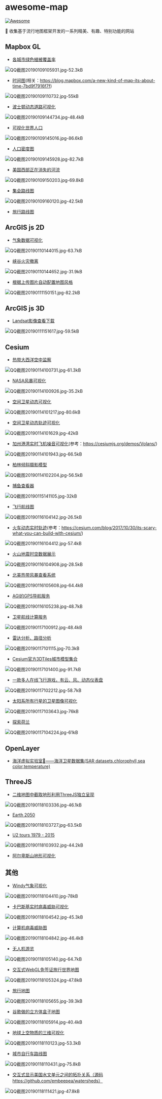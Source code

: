 ﻿# awesome-map
[![Awesome](https://cdn.rawgit.com/sindresorhus/awesome/d7305f38d29fed78fa85652e3a63e154dd8e8829/media/badge.svg)](https://awesome.re/)

🐧 收集基于流行地图框架开发的一系列精美、有趣、特别功能的网站

## Mapbox GL
- [各城市绿色植被覆盖率](http://senseable.mit.edu/treepedia/cities/cape%20town)

![QQ截图20190109105931.jpg-52.3kB][1]

- [时间图](https://www.mapbox.com/labs/timemap/search/)(相关：https://blog.mapbox.com/a-new-kind-of-map-its-about-time-7bd9f7916f7f)

![QQ截图20190109110732.jpg-55kB][2]

- [波士顿动态道路可视化](http://senseable.mit.edu/cityways/app/)

![QQ截图20190109144734.jpg-48.4kB][3]

- [可视化世界人口](https://pudding.cool/2018/10/city_3d/)

![QQ截图20190109145016.jpg-86.6kB][4]

- [人口密度图](https://agglomerations.org/data/moscow/density_map)

![QQ截图20190109145928.jpg-82.7kB][5]

- [美国西部正在消失的河流](https://disappearingwest.org/rivers/map/index.html)

![QQ截图20190109150203.jpg-69.8kB][6]

- [集会路线图](https://www.rebellerally.com/live-tracking/)

![QQ截图20190109160120.jpg-42.5kB][7]

- [旅行路线图](https://www.migrationtrail.com/david)



## ArcGIS js 2D
- [气象数据可视化](https://www.texmesonet.org/Viewer)

![QQ截图20190110144015.jpg-63.7kB][8]

- [峡谷火灾撤离](http://cityofcorona.maps.arcgis.com/apps/webappviewer/index.html?id=0b26bb0d01a249ba815a3fa0a072dac3)

![QQ截图20190110144652.jpg-31.9kB][9]

- [根据上传图片自动配置地图风格](http://apps.esriuk.com/app/mapstyler/8/wmt/view/c512a92a28f94c76baccfa60410b05a3/index.html#)

![QQ截图20190111150151.jpg-82.2kB][10]



## ArcGIS js 3D
- [Landsat影像查看下载](https://maps.esri.com/rc/landsat-viewer/index.html)

![QQ截图20190111151617.jpg-59.5kB][11]



## Cesium
- [热带大西洋空中监察](http://tropicalatlantic.com/recon/recon.cgi?basin=al&mapping=cesium)

![QQ截图20190114100731.jpg-61.3kB][12]

- [NASA风暴可视化](https://storm.pps.eosdis.nasa.gov/storm/cesium/STORMVG.html?fname=/gpmallversions//V04/2014/10/09/radar//2A.GPM.DPR.V6-20160118.20141009-S014528-E031758.003476.V04A.HDF5&start=27&height=2272498)

![QQ截图20190114100926.jpg-35.2kB][13]

- [空间卫星动态可视化](http://apps.agi.com/SatelliteViewer/?Status=Operational)

![QQ截图20190114101217.jpg-80.6kB][14]

- [空间卫星动态轨迹可视化](http://comspoc.com/events/amc9/?platform=hootsuite)

![QQ截图20190114101629.jpg-42kB][15]

- [加州港湾实时飞机噪音可视化](http://volans.airportnetwork.com/js3d/volanspublicsfo.html)(参考：https://cesiumjs.org/demos/Volans/)

![QQ截图20190114101943.jpg-66.5kB][16]

- [柏林倾斜摄影模型](https://www.businesslocationcenter.de/wab/maps/main/?startingmap=cesium&lang=de&layerToActivate=plannings2010&cameraPosition=13.38178,52.52580,580.55025&groundPosition=13.36843,52.53012,33.97512&distance=1162.14&pitch=-28.06&heading=297.93&roll=359.81)

![QQ截图20190114102204.jpg-56.5kB][17]

- [捕鱼查看器](https://solr.research.cs.dal.ca/fishingobserver/site/cesium)

![QQ截图20190115141105.jpg-32kB][18]

- [飞行航线图](https://real.flightairmap.com/)

![QQ截图20190116104142.jpg-26.5kB][19]

- [火车动态实时轨迹](http://earth.geoglyph.info/en/mt3d.html?tc=553PILATUS)(参考：https://cesium.com/blog/2017/10/30/its-scary-what-you-can-build-with-cesium/)

![QQ截图20190116104412.jpg-57.4kB][20]

- [火山地震时空数据展示](http://volcano.si.axismaps.io/)

![QQ截图20190116104908.jpg-28.5kB][21]

- [北美热带风暴查看系统](http://tropicalatlantic.com/recon/recon.cgi?basin=al&mapping=cesium)

![QQ截图20190116105608.jpg-64.4kB][22]

- [AGI的GPS导航服务](http://saas.agi.com/GpsServicesDemo/)

![QQ截图20190116105238.jpg-48.7kB][23]

- [卫星航线计算服务](http://saas.agi.com/SatelliteServicesDemo/)

![QQ截图20190117100912.jpg-48.4kB][24]

- [雷达分析、路径分析](https://saas.agi.com/CommServicesDemo/)

![QQ截图20190117101115.jpg-70.3kB][25]

- [Cesium官方3DTiles城市模型集合](https://cesium.com/ion/viewer/77fc6454-30d6-43fa-aa25-d55d2d10f80f)

![QQ截图20190117101400.jpg-91.7kB][26]

- [一款多人在线飞行游戏，有云、风、动态仪表盘](http://www.geo-fs.com/geofs.php)

![QQ截图20190117102212.jpg-58.7kB][27]

- [太阳系所有行星的卫星图像可视化](http://134.158.75.177/viewer/Apps/PlanetaryCesiumViewer/)

![QQ截图20190117103643.jpg-76kB][28]

- [探索荷兰](https://bieretiketten.nl/newmap/)

![QQ截图20190117104224.jpg-61kB][29]



## OpenLayer
- [海洋虚拟实验室🌊——海洋卫星数据集(SAR datasets,chlorophyll,sea color,temperature)](https://ovl.oceandatalab.com/?date=1520812800140&timespan=1d%3B1w&products=3857_SAR_roughness%2C3857_Sentinel-2_RGB%2C3857_REMSS_MWOI_SST_v05.0%2C3857_ODYSSEA_NWE_SST%2C3857_ODYSSEA_MED_SST%2C3857_ODYSSEA_SAF_SST%2C3857_ODYSSEA_BRA_SST%2C3857_GlobCurrent_L4_geostrophic_streamline%2C3857_GlobCurrent_L4_geostrophic_nrt_vectorfield%2C3857_AMSR_sea_ice_concentration&extent=-15028131.255%2C-7181411.6804492%2C15028131.255%2C7181411.6804492&opacity=80%2C100%2C70%2C100%2C100%2C100%2C100%2C60%2C60%2C100&stackLevel=100.01%2C95%2C30%2C50.03%2C50.04%2C50.05%2C50.06%2C120%2C120.01%2C50.15)


## ThreeJS
- [二维地图中截取地形利用ThreeJS独立呈现](https://w3reality.github.io/three-geo/examples/geo-viewer/io/index.html?lat=-33.95070791605607&lng=18.38218690012582#)

![QQ截图20190118103336.jpg-46.1kB][30]

- [Earth 2050](https://2050.earth/)

![QQ截图20190118103727.jpg-63.5kB][31]

- [U2 tours 1979 - 2015](http://u2allovertheworld.com/)

![QQ截图20190118103932.jpg-44.2kB][32]

- [阿尔卑斯山地形可视化](http://hanshack.com/alpen/)


## 其他
- [Windy气象可视化](https://www.windy.com/?24.480,118.082,5)

![QQ截图20190118104410.jpg-78kB][33]

- [卡巴斯基实时病毒威胁可视化](https://cybermap.kaspersky.com/)

![QQ截图20190118104542.jpg-45.3kB][34]

- [计算机病毒威胁图](https://www.fireeye.com/cyber-map/threat-map.html)

![QQ截图20190118104842.jpg-46.4kB][35]

- [无人机游览](https://lab.openbloc.fr/droneWorld/)

![QQ截图20190118105140.jpg-64.7kB][36]

- [交互式WebGL免签证旅行世界地图](https://www.markuslerner.com/travelscope/)

![QQ截图20190118105324.jpg-47.8kB][37]

- [旅行地图](https://pl.airbnb.com/map)

![QQ截图20190118105655.jpg-39.3kB][38]

- [谷歌做的立方体盒子地图](http://www.playmapscube.com/)

![QQ截图20190118105914.jpg-40.4kB][39]

- [地球上空物质的三维可视化](http://stuffin.space/)

![QQ截图20190118110123.jpg-53.3kB][40]

- [城市自行车路线图](https://tbaldw.in/citibike-trips/)

![QQ截图20190118110431.jpg-75.8kB][41]

- [交互式显示美国水文单元之间的拓扑关系（源码https://github.com/embeepea/watersheds）](http://watersheds.fernleafinteractive.com/?zoom=8&center=38.0870,-91.2305&id=071100070101)

![QQ截图20190118111421.jpg-47.8kB][42]


  [1]: http://static.zybuluo.com/bingqixuan/ipz0sjceb3nw2cxwlzkbbwgc/QQ%E6%88%AA%E5%9B%BE20190109105931.jpg
  [2]: http://static.zybuluo.com/bingqixuan/wa1okq91ol5ogt9b40fsi6nd/QQ%E6%88%AA%E5%9B%BE20190109110732.jpg
  [3]: http://static.zybuluo.com/bingqixuan/4u3ut6zl7dzert77d3ptggpj/QQ%E6%88%AA%E5%9B%BE20190109144734.jpg
  [4]: http://static.zybuluo.com/bingqixuan/877u5ujthg6ymmdx0otor78n/QQ%E6%88%AA%E5%9B%BE20190109145016.jpg
  [5]: http://static.zybuluo.com/bingqixuan/49yasap44owb26jll5ys597g/QQ%E6%88%AA%E5%9B%BE20190109145928.jpg
  [6]: http://static.zybuluo.com/bingqixuan/fnkn2bfjijsn801jeexds3wb/QQ%E6%88%AA%E5%9B%BE20190109150203.jpg
  [7]: http://static.zybuluo.com/bingqixuan/8g1vq1sdqy5pk93ov1c22skc/QQ%E6%88%AA%E5%9B%BE20190109160120.jpg
  [8]: http://static.zybuluo.com/bingqixuan/h6yvrdup4k2vv6pr7mqyqeck/QQ%E6%88%AA%E5%9B%BE20190110144015.jpg
  [9]: http://static.zybuluo.com/bingqixuan/4dsv1e2mmou3mmmtcg43m1xe/QQ%E6%88%AA%E5%9B%BE20190110144652.jpg
  [10]: http://static.zybuluo.com/bingqixuan/bn9w0axj75ej531s0nipol5m/QQ%E6%88%AA%E5%9B%BE20190111150151.jpg
  [11]: http://static.zybuluo.com/bingqixuan/0bdwy9abyxi0pwy86j7ghuea/QQ%E6%88%AA%E5%9B%BE20190111151617.jpg
  [12]: http://static.zybuluo.com/bingqixuan/cirfvpsn978xi2mjn2w0xnln/QQ%E6%88%AA%E5%9B%BE20190114100731.jpg
  [13]: http://static.zybuluo.com/bingqixuan/wtdl9y8k32kkl6sx4cwhdn9r/QQ%E6%88%AA%E5%9B%BE20190114100926.jpg
  [14]: http://static.zybuluo.com/bingqixuan/7kw6ddusvn8bxql5nrmrluk9/QQ%E6%88%AA%E5%9B%BE20190114101217.jpg
  [15]: http://static.zybuluo.com/bingqixuan/4bp5cikrghvi9h5jqg93ekat/QQ%E6%88%AA%E5%9B%BE20190114101629.jpg
  [16]: http://static.zybuluo.com/bingqixuan/idwwdpd6rbzhvhmrbm44402s/QQ%E6%88%AA%E5%9B%BE20190114101943.jpg
  [17]: http://static.zybuluo.com/bingqixuan/3kaod0hhhkuaynlzkw7hvb7c/QQ%E6%88%AA%E5%9B%BE20190114102204.jpg
  [18]: http://static.zybuluo.com/bingqixuan/e6rudv6dverm3oeara953hi8/QQ%E6%88%AA%E5%9B%BE20190115141105.jpg
  [19]: http://static.zybuluo.com/bingqixuan/qtazmjoje46n8uyzrti6npy5/QQ%E6%88%AA%E5%9B%BE20190116104142.jpg
  [20]: http://static.zybuluo.com/bingqixuan/hmx2hwbfk7y3hnp59co41o7r/QQ%E6%88%AA%E5%9B%BE20190116104412.jpg
  [21]: http://static.zybuluo.com/bingqixuan/p456fjrb0syxdmo3g9r0h8gv/QQ%E6%88%AA%E5%9B%BE20190116104908.jpg
  [22]: http://static.zybuluo.com/bingqixuan/h2i4fkzoe3xig0r2wcq9oqn6/QQ%E6%88%AA%E5%9B%BE20190116105608.jpg
  [23]: http://static.zybuluo.com/bingqixuan/12lfylyoayxe7bdgr86dzt9b/QQ%E6%88%AA%E5%9B%BE20190116105238.jpg
  [24]: http://static.zybuluo.com/bingqixuan/sr2to2ayhw3tz1k00xdx9563/QQ%E6%88%AA%E5%9B%BE20190117100912.jpg
  [25]: http://static.zybuluo.com/bingqixuan/ofbetzwpy75vlnnwjahu4hee/QQ%E6%88%AA%E5%9B%BE20190117101115.jpg
  [26]: http://static.zybuluo.com/bingqixuan/8j3bmch5hd02r677r2hwzda7/QQ%E6%88%AA%E5%9B%BE20190117101400.jpg
  [27]: http://static.zybuluo.com/bingqixuan/1eubu4gzz9bqoh2q97vn73mu/QQ%E6%88%AA%E5%9B%BE20190117102212.jpg
  [28]: http://static.zybuluo.com/bingqixuan/2s4mturbe4ra3v2cfyl0dth7/QQ%E6%88%AA%E5%9B%BE20190117103643.jpg
  [29]: http://static.zybuluo.com/bingqixuan/y4hraia0agq7mpo75s59krmh/QQ%E6%88%AA%E5%9B%BE20190117104224.jpg
  [30]: http://static.zybuluo.com/bingqixuan/7sun0tr3azabzsae2hn2bzfm/QQ%E6%88%AA%E5%9B%BE20190118103336.jpg
  [31]: http://static.zybuluo.com/bingqixuan/2m9x51nrli4l6iddga0zz879/QQ%E6%88%AA%E5%9B%BE20190118103727.jpg
  [32]: http://static.zybuluo.com/bingqixuan/z7hrrmhv03w0wt8g9vm5k3c7/QQ%E6%88%AA%E5%9B%BE20190118103932.jpg
  [33]: http://static.zybuluo.com/bingqixuan/s9ub3kr5t0bhlcdnlb3et0nv/QQ%E6%88%AA%E5%9B%BE20190118104410.jpg
  [34]: http://static.zybuluo.com/bingqixuan/md5aurt4je3m81149c9da41n/QQ%E6%88%AA%E5%9B%BE20190118104542.jpg
  [35]: http://static.zybuluo.com/bingqixuan/u9yl6cz4kvg1bdqyyf99lb71/QQ%E6%88%AA%E5%9B%BE20190118104842.jpg
  [36]: http://static.zybuluo.com/bingqixuan/n3hjn3jgry5rj5dwoazmsww5/QQ%E6%88%AA%E5%9B%BE20190118105140.jpg
  [37]: http://static.zybuluo.com/bingqixuan/jkf2ycc6za3cd6bc4k1xskl4/QQ%E6%88%AA%E5%9B%BE20190118105324.jpg
  [38]: http://static.zybuluo.com/bingqixuan/zkd4p8vlpwtosi3lxm4pzcae/QQ%E6%88%AA%E5%9B%BE20190118105655.jpg
  [39]: http://static.zybuluo.com/bingqixuan/a8ouuo5r6iu0w1fhz6miz9iq/QQ%E6%88%AA%E5%9B%BE20190118105914.jpg
  [40]: http://static.zybuluo.com/bingqixuan/z1a43yk5jv9u6msnr189l5mq/QQ%E6%88%AA%E5%9B%BE20190118110123.jpg
  [41]: http://static.zybuluo.com/bingqixuan/4ejtgl4crs7uzfr6xria8dhh/QQ%E6%88%AA%E5%9B%BE20190118110431.jpg
  [42]: http://static.zybuluo.com/bingqixuan/mcm7sqds0x5quhcom1huhejl/QQ%E6%88%AA%E5%9B%BE20190118111421.jpg